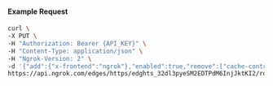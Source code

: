 <!-- Code generated for API Clients. DO NOT EDIT. -->

#### Example Request

```bash
curl \
-X PUT \
-H "Authorization: Bearer {API_KEY}" \
-H "Content-Type: application/json" \
-H "Ngrok-Version: 2" \
-d '{"add":{"x-frontend":"ngrok"},"enabled":true,"remove":["cache-control"]}' \
https://api.ngrok.com/edges/https/edghts_32dl3pyeSM2EDTPdM6InjJktKI2/routes/edghtsrt_32dl3mfHOrdGtHux9xodgkYdNNb/request_headers
```

